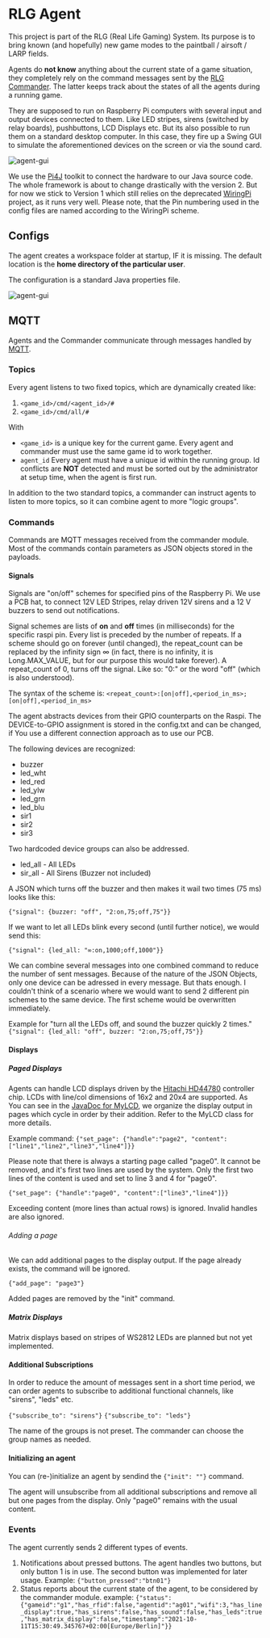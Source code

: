 # RLG Agent
This project is part of the RLG (Real Life Gaming) System. Its purpose is to bring known (and hopefully) new game modes to the paintball / airsoft / LARP fields.

Agents do **not know** anything about the current state of a game situation, they completely rely on the command messages sent by the [RLG Commander](https://github.com/tloehr/rlgcommander). The latter keeps track about the states of all the agents during a running game.

They are supposed to run on Raspberry Pi computers with several input and output devices connected to them. Like LED stripes, sirens (switched by relay boards), pushbuttons, LCD Displays etc. But its also possible to run them on a standard desktop computer. In this case, they fire up a Swing GUI to simulate the aforementioned devices on the screen or via the sound card. 

![agent-gui](src/main/resources/docs/agent-gui.png)

We use the [Pi4J](https://pi4j.com/) toolkit to connect the hardware to our Java source code. The whole framework is about to change drastically with the version 2. But for now we stick to Version 1 which still relies on the deprecated [WiringPi](http://wiringpi.com/) project, as it runs very well. Please note, that the Pin numbering used in the config files are named according to the WiringPi scheme. 
## Configs
The agent creates a workspace folder at startup, IF it is missing. The default location is the **home directory of the particular user**.

The configuration is a standard Java properties file.  

![agent-gui](src/main/resources/docs/config-txt.png)

## MQTT
Agents and the Commander communicate through messages handled by [MQTT](https://en.wikipedia.org/wiki/MQTT).

### Topics
Every agent listens to two fixed topics, which are dynamically created like:

1. `<game_id>/cmd/<agent_id>/#`
2. `<game_id>/cmd/all/#`

With 
- `<game_id>` is a unique key for the current game. Every agent and commander must use the same game id to work together.
- `agent_id` Every agent must have a unique id within the running group. Id conflicts are **NOT** detected and must be sorted out by the administrator at setup time, when the agent is first run.

In addition to the two standard topics, a commander can instruct agents to listen to more topics, so it can combine agent to more "logic groups".

### Commands
Commands are MQTT messages received from the commander module. Most of the commands contain parameters as JSON objects stored in the payloads.

#### Signals
Signals are "on/off" schemes for specified pins of the Raspberry Pi. We use a PCB hat, to connect 12V LED Stripes, relay driven 12V sirens and a 12 V buzzers to send out notifications.

Signal schemes are lists of **on** and **off** times (in milliseconds) for the specific raspi pin. Every list is preceded by the number of repeats. If a scheme should go on forever (until changed), the repeat_count can be replaced by the infinity sign ∞ (in fact, there is no infinity, it is Long.MAX_VALUE, but for our purpose this would take forever). A repeat_count of 0, turns off the signal. Like so: "0:" or the word "off" (which is also understood).

The syntax of the scheme is: `<repeat_count>:[on|off],<period_in_ms>;[on|off],<period_in_ms>`

The agent abstracts devices from their GPIO counterparts on the Raspi. The DEVICE-to-GPIO assignment is stored in the config.txt and can be changed, if You use a different connection approach as to use our PCB.

The following devices are recognized:
- buzzer
- led_wht
- led_red
- led_ylw
- led_grn
- led_blu
- sir1
- sir2
- sir3

Two hardcoded device groups can also be addressed.
- led_all - All LEDs
- sir_all - All Sirens (Buzzer not included)

A JSON which turns off the buzzer and then makes it wail two times (75 ms) looks like this:

`{"signal": {buzzer: "off", "2:on,75;off,75"}}`

If we want to let all LEDs blink every second (until further notice), we would send this:

`{"signal": {led_all: "∞:on,1000;off,1000"}}`

We can combine several messages into one combined command to reduce the number of sent messages. Because of the nature of the JSON Objects, only one device can be adressed in every message. But thats enough. I couldn't think of a scenario where we would want to send 2 different pin schemes to the same device. The first scheme would be overwritten immediately. 

Example for "turn all the LEDs off, and sound the buzzer quickly 2 times."
`{"signal": {led_all: "off", buzzer: "2:on,75;off,75"}}`

#### Displays
##### Paged Displays
Agents can handle LCD displays driven by the [Hitachi HD44780](https://en.wikipedia.org/wiki/Hitachi_HD44780_LCD_controller) controller chip. LCDs with line/col dimensions of 16x2 and 20x4 are supported. As You can see in the [JavaDoc for MyLCD](https://github.com/tloehr/rlgagent/blob/main/src/main/java/de/flashheart/rlgagent/hardware/abstraction/MyLCD.java), we organize the display output in pages which cycle in order by their addition. Refer to the MyLCD class for more details.

Example command: `{"set_page": {"handle":"page2", "content":["line1","line2","line3","line4"]}}`

Please note that there is always a starting page called "page0". It cannot be removed, and it's first two lines are used by the system. Only the first two lines of the content is used and set to line 3 and 4 for "page0".

`{"set_page": {"handle":"page0", "content":["line3","line4"]}}`

Exceeding content (more lines than actual rows) is ignored. Invalid handles are also ignored.

###### Adding a page
We can add additional pages to the display output. If the page already exists, the command will be ignored.

`{"add_page": "page3"}`

Added pages are removed by the "init" command.

##### Matrix Displays
Matrix displays based on stripes of WS2812 LEDs are planned but not yet implemented.

#### Additional Subscriptions
In order to reduce the amount of messages sent in a short time period, we can order agents to subscribe to additional functional channels, like "sirens", "leds" etc.

`{"subscribe_to": "sirens"}`
`{"subscribe_to": "leds"}`

The name of the groups is not preset. The commander can choose the group names as needed.

#### Initializing an agent
You can (re-)initialize an agent by sendind the `{"init": ""}` command.

The agent will unsubscribe from all additional subscriptions and remove all but one pages from the display. Only "page0" remains with the usual content.

### Events
The agent currently sends 2 different types of events.
1. Notifications about pressed buttons. The agent handles two buttons, but only button 1 is in use. The second button was implemented for later usage. Example: `{"button_pressed":"btn01"}`
2. Status reports about the current state of the agent, to be considered by the commander module. example: `{"status":{"gameid":"g1","has_rfid":false,"agentid":"ag01","wifi":3,"has_line_display":true,"has_sirens":false,"has_sound":false,"has_leds":true,"has_matrix_display":false,"timestamp":"2021-10-11T15:30:49.345767+02:00[Europe/Berlin]"}}` 
